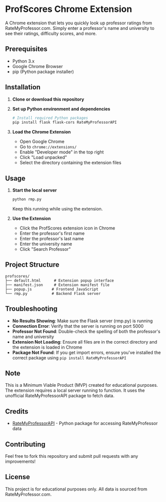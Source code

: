 # ProfScores Chrome Extension

A Chrome extension that lets you quickly look up professor ratings from RateMyProfessor.com. Simply enter a professor's name and university to see their ratings, difficulty scores, and more.

## Prerequisites

- Python 3.x
- Google Chrome Browser
- pip (Python package installer)

## Installation

1. **Clone or download this repository**

2. **Set up Python environment and dependencies**
   ```bash
   # Install required Python packages
   pip install flask flask-cors RateMyProfessorAPI
   ```

3. **Load the Chrome Extension**
   - Open Google Chrome
   - Go to `chrome://extensions/`
   - Enable "Developer mode" in the top right
   - Click "Load unpacked"
   - Select the directory containing the extension files

## Usage

1. **Start the local server**
   ```bash
   python rmp.py
   ```
   Keep this running while using the extension.

2. **Use the Extension**
   - Click the ProfScores extension icon in Chrome
   - Enter the professor's first name
   - Enter the professor's last name
   - Enter the university name
   - Click "Search Professor"

## Project Structure
```
profscores/
├── default.html      # Extension popup interface
├── manifest.json     # Extension manifest file
├── popup.js         # Frontend JavaScript
└── rmp.py           # Backend Flask server
```

## Troubleshooting

- **No Results Showing**: Make sure the Flask server (rmp.py) is running
- **Connection Error**: Verify that the server is running on port 5000
- **Professor Not Found**: Double-check the spelling of both the professor's name and university
- **Extension Not Loading**: Ensure all files are in the correct directory and the extension is loaded in Chrome
- **Package Not Found**: If you get import errors, ensure you've installed the correct package using `pip install RateMyProfessorAPI`

## Note
This is a Minimum Viable Product (MVP) created for educational purposes. The extension requires a local server running to function. It uses the unofficial RateMyProfessorAPI package to fetch data.

## Credits
- [RateMyProfessorAPI](https://pypi.org/project/RateMyProfessorAPI/) - Python package for accessing RateMyProfessor data

## Contributing

Feel free to fork this repository and submit pull requests with any improvements!

## License

This project is for educational purposes only. All data is sourced from RateMyProfessor.com.
